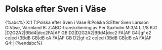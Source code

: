 # Polska efter Sven i Väse

{%abc%}
X:1
T:Polska efter Sven i Väse
R:Polska
S:Efter Sven Larsson
O:Väse, Värmland
B:
Z:ABC-transkribering av Per Saxholm
M:3/4
L:1/8
K:G
|D2G2A2|BBd4|dcc2FA|AF GB D2|D2G2A2|BBd4|dcc2 FA|AF G4:|gf e2 ce|ed (3BdB GB|dB cA FA|AF GB D2|gf e2 ce|ed (3BdB GB|dB cA FA|AF G4:| 
{%endabc%}
